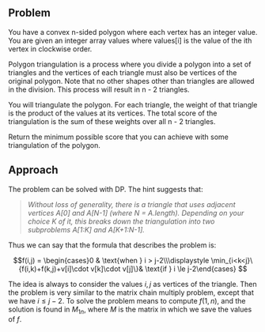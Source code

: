 ## Problem
You have a convex n-sided polygon where each vertex has an integer value. You are given an integer array values where values[i] is the value of the ith vertex in clockwise order.

Polygon triangulation is a process where you divide a polygon into a set of triangles and the vertices of each triangle must also be vertices of the original polygon. Note that no other shapes other than triangles are allowed in the division. This process will result in n - 2 triangles.

You will triangulate the polygon. For each triangle, the weight of that triangle is the product of the values at its vertices. The total score of the triangulation is the sum of these weights over all n - 2 triangles.

Return the minimum possible score that you can achieve with some triangulation of the polygon.

## Approach
The problem can be solved with DP. The hint suggests that:

> *Without loss of generality, there is a triangle that uses adjacent vertices A[0] and A[N-1] (where N = A.length). Depending on your choice K of it, this breaks down the triangulation into two subproblems A[1:K] and A[K+1:N-1].*

Thus we can say that the formula that describes the problem is:

$$f(i,j) = \begin{cases}0 & \text{when } i > j-2\\\displaystyle \min_{i<k<j}\{f(i,k)+f(k,j)+v[i]\cdot v[k]\cdot v[j]\}& \text{if } i \le j-2\end{cases} $$

The idea is always to consider the values $i,j$ as vertices of the triangle. Then the problem is very similar to the matrix chain multiply problem, except that we have $i \le j-2$. To solve the problem means to compute $f(1,n)$, and the solution is found in $M_{1n}$, where $M$ is the matrix in which we save the values of $f$.

